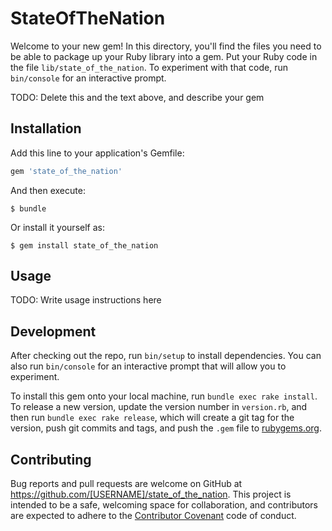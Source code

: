 # StateOfTheNation

Welcome to your new gem! In this directory, you'll find the files you need to be able to package up your Ruby library into a gem. Put your Ruby code in the file `lib/state_of_the_nation`. To experiment with that code, run `bin/console` for an interactive prompt.

TODO: Delete this and the text above, and describe your gem

## Installation

Add this line to your application's Gemfile:

```ruby
gem 'state_of_the_nation'
```

And then execute:

    $ bundle

Or install it yourself as:

    $ gem install state_of_the_nation

## Usage

TODO: Write usage instructions here

## Development

After checking out the repo, run `bin/setup` to install dependencies. You can also run `bin/console` for an interactive prompt that will allow you to experiment.

To install this gem onto your local machine, run `bundle exec rake install`. To release a new version, update the version number in `version.rb`, and then run `bundle exec rake release`, which will create a git tag for the version, push git commits and tags, and push the `.gem` file to [rubygems.org](https://rubygems.org).

## Contributing

Bug reports and pull requests are welcome on GitHub at https://github.com/[USERNAME]/state_of_the_nation. This project is intended to be a safe, welcoming space for collaboration, and contributors are expected to adhere to the [Contributor Covenant](contributor-covenant.org) code of conduct.

